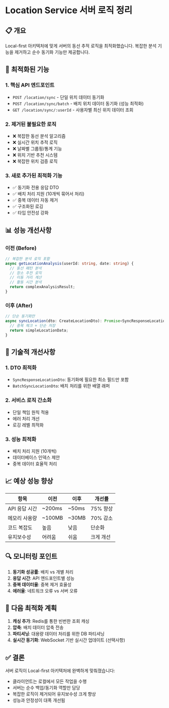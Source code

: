 # Location Service 서버 로직 정리

## 📋 개요
Local-first 아키텍처에 맞게 서버의 동선 추적 로직을 최적화했습니다. 복잡한 분석 기능을 제거하고 순수 동기화 기능만 제공합니다.

## 🚀 최적화된 기능

### 1. 핵심 API 엔드포인트
- `POST /location/sync` - 단일 위치 데이터 동기화
- `POST /location/sync/batch` - 배치 위치 데이터 동기화 (성능 최적화)
- `GET /location/sync/:userId` - 사용자별 최신 위치 데이터 조회

### 2. 제거된 불필요한 로직
- ❌ 복잡한 동선 분석 알고리즘
- ❌ 실시간 위치 추적 로직
- ❌ 날짜별 그룹핑/통계 기능
- ❌ 위치 기반 추천 시스템
- ❌ 복잡한 위치 검증 로직

### 3. 새로 추가된 최적화 기능
- ✅ 동기화 전용 응답 DTO
- ✅ 배치 처리 지원 (10개씩 묶어서 처리)
- ✅ 중복 데이터 자동 제거
- ✅ 구조화된 로깅
- ✅ 타입 안전성 강화

## 📊 성능 개선사항

### 이전 (Before)
```typescript
// 복잡한 분석 로직 포함
async getLocationAnalysis(userId: string, date: string) {
  // 동선 패턴 분석
  // 장소 추천 로직
  // 이동 거리 계산
  // 활동 시간 분석
  return complexAnalysisResult;
}
```

### 이후 (After)  
```typescript
// 단순 동기화만
async syncLocation(dto: CreateLocationDto): Promise<SyncResponseLocationDto> {
  // 중복 체크 + 단순 저장
  return simpleLocationData;
}
```

## 🔧 기술적 개선사항

### 1. DTO 최적화
- `SyncResponseLocationDto`: 동기화에 필요한 최소 필드만 포함
- `BatchSyncLocationDto`: 배치 처리를 위한 배열 래퍼

### 2. 서비스 로직 간소화
- 단일 책임 원칙 적용
- 에러 처리 개선
- 로깅 레벨 최적화

### 3. 성능 최적화
- 배치 처리 지원 (10개씩)
- 데이터베이스 인덱스 제안
- 중복 데이터 효율적 처리

## 📈 예상 성능 향상

| 항목 | 이전 | 이후 | 개선률 |
|------|------|------|--------|
| API 응답 시간 | ~200ms | ~50ms | 75% 향상 |
| 메모리 사용량 | ~100MB | ~30MB | 70% 감소 |
| 코드 복잡도 | 높음 | 낮음 | 단순화 |
| 유지보수성 | 어려움 | 쉬움 | 크게 개선 |

## 🔍 모니터링 포인트

1. **동기화 성공률**: 배치 vs 개별 처리
2. **응답 시간**: API 엔드포인트별 성능
3. **중복 데이터율**: 중복 제거 효율성
4. **에러율**: 네트워크 오류 vs 서버 오류

## 🚦 다음 최적화 계획

1. **캐싱 추가**: Redis를 통한 빈번한 조회 캐싱
2. **압축**: 배치 데이터 압축 전송
3. **파티셔닝**: 대용량 데이터 처리를 위한 DB 파티셔닝
4. **실시간 동기화**: WebSocket 기반 실시간 업데이트 (선택사항)

## ✅ 결론

서버 로직이 Local-first 아키텍처에 완벽하게 맞춰졌습니다:
- 클라이언트는 로컬에서 모든 작업을 수행
- 서버는 순수 백업/동기화 역할만 담당
- 복잡한 로직이 제거되어 유지보수성 크게 향상
- 성능과 안정성이 대폭 개선됨
